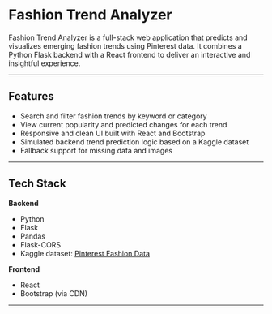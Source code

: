 # Fashion Trend Analyzer

Fashion Trend Analyzer is a full-stack web application that predicts and visualizes emerging fashion trends using Pinterest data. It combines a Python Flask backend with a React frontend to deliver an interactive and insightful experience.

---

## Features

- Search and filter fashion trends by keyword or category  
- View current popularity and predicted changes for each trend  
- Responsive and clean UI built with React and Bootstrap  
- Simulated backend trend prediction logic based on a Kaggle dataset  
- Fallback support for missing data and images

---

## Tech Stack

**Backend**
- Python
- Flask
- Pandas
- Flask-CORS
- Kaggle dataset: [Pinterest Fashion Data](https://www.kaggle.com/datasets/swatisubramanyam/pinterest-fashion-data)

**Frontend**
- React
- Bootstrap (via CDN)

---



